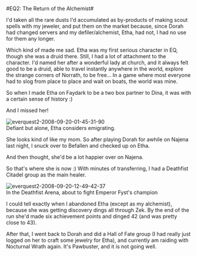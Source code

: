 #EQ2: The Return of the Alchemist#

I'd taken all the rare dusts I'd accumulated as by-products of making scout spells with my jeweler, and put them on the market because, since Dorah had changed servers and my defiler/alchemist, Etha, had not, I had no use for them any longer.

Which kind of made me sad. Etha was my first serious character in EQ, though she was a druid there. Still, I had a lot of attachment to the character. I'd named her after a wonderful lady at church, and it always felt good to be a druid, able to travel instantly anywhere in the world, explore the strange corners of Norrath, to be free... In a game where most everyone had to slog from place to place and wait on boats, the world was mine.

So when I made Etha on Faydark to be a two box partner to Dina, it was with a certain sense of history :)

And I missed her!

![](http://westkarana.com/wp-content/uploads/2008/09/everquest2-2008-09-20-01-45-31-90.jpg "everquest2-2008-09-20-01-45-31-90")  
Defiant but alone, Etha considers emigrating.

She looks kind of like my mom. So after playing Dorah for awhile on Najena last night, I snuck over to Befallen and checked up on Etha.

And then thought, she'd be a lot happier over on Najena.

So that's where she is now :) With minutes of transferring, I had a Deathfist Citadel group as the main healer.

![](http://westkarana.com/wp-content/uploads/2008/09/everquest2-2008-09-20-12-49-42-37.jpg "everquest2-2008-09-20-12-49-42-37")  
In the Deathfist Arena, about to fight Emperor Fyst's champion

I could tell exactly when I abandoned Etha (except as my alchemist), because she was getting discovery dings all through Zek. By the end of the run she'd made six achievement points and dinged 42 (and was pretty close to 43).

After that, I went back to Dorah and did a Hall of Fate group (I had really just logged on her to craft some jewelry for Etha), and currently am raiding with Nocturnal Wrath again. It's Pawbuster, and it is not going well.

